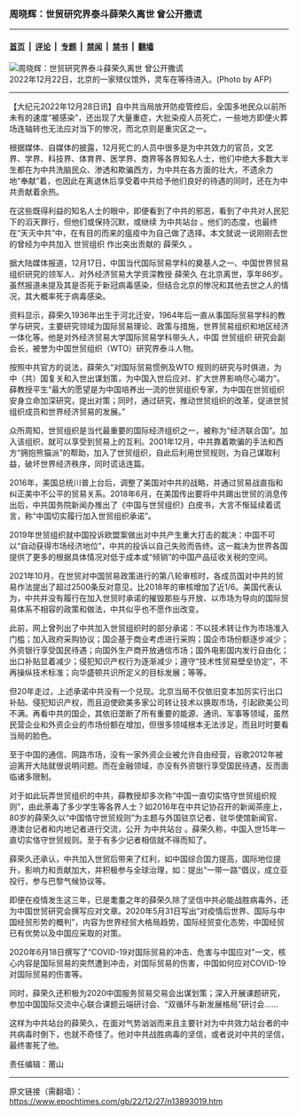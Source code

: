 ### 周晓辉：世贸研究界泰斗薛荣久离世 曾公开撒谎

---

#### [首页](../../../..?n13893019) &nbsp;|&nbsp; [评论](../../../../../epoch-comment?n13893019) &nbsp;|&nbsp; [专题](../../../../../epoch-special?n13893019) &nbsp;|&nbsp; [禁闻](../../../../../epoch-news?n13893019) &nbsp;|&nbsp; [禁书](../../../../../books?n13893019) &nbsp;|&nbsp; [翻墙](https://github.com/gfw-breaker/nogfw/blob/master/README.md?n13893019)


<div><img alt="周晓辉：世贸研究界泰斗薛荣久离世 曾公开撒谎" class="attachment-djy_600_400 size-djy_600_400 wp-post-image" src="https://i.epochtimes.com/assets/uploads/2022/12/id13893046-000_334Z23P-600x400.jpg"/>
<div class="caption">
 2022年12月22日，北京的一家殡仪馆外，灵车在等待进入。(Photo by AFP)
</div></div><hr/><div class="post_content" id="artbody" itemprop="articleBody">
 <!-- article content begin -->
 <p>
  【大纪元2022年12月28日讯】自中共当局放开防疫管控后，全国多地民众以前所未有的速度“被感染”，还出现了大量重症，大批染疫人员死亡，一些地方即便火葬场连轴转也无法应对当下的惨况，而北京则是重灾区之一。
 </p>
 <p>
  根据媒体、自媒体的披露，12月死亡的人员中很多是为中共效力的官员，文艺界、学界、科技界、体育界、医学界、商界等各界知名人士，他们中绝大多数大半生都在为中共洗脑民众、渗透和欺骗西方，为中共在各方面的壮大，不遗余力地“奉献”着，也因此在离退休后享受着中共给予他们良好的待遇的同时，还在为中共贡献着余热。
 </p>
 <p>
  在这些既得利益的知名人士的眼中，即便看到了中共的邪恶，看到了中共对人民犯下的滔天罪行，但他们或保持沉默，或继续
  <ok href="https://www.epochtimes.com/gb/tag/%E4%B8%BA%E4%B8%AD%E5%85%B1%E7%AB%99%E5%8F%B0.html">
   为中共站台
  </ok>
  。他们的态度，也最终在“天灭中共”中，在有目的而来的瘟疫中为自己做了选择。本文就说一说刚刚去世的曾经为中共加入
  <ok href="https://www.epochtimes.com/gb/tag/%E4%B8%96%E8%B4%B8%E7%BB%84%E7%BB%87.html">
   世贸组织
  </ok>
  作出突出贡献的
  <ok href="https://www.epochtimes.com/gb/tag/%E8%96%9B%E8%8D%A3%E4%B9%85.html">
   薛荣久
  </ok>
  。
 </p>
 <p>
  据大陆媒体报道，12月17日，中国当代国际贸易学科的奠基人之一、中国世界贸易组织研究的领军人、对外经济贸易大学资深教授
  <ok href="https://www.epochtimes.com/gb/tag/%E8%96%9B%E8%8D%A3%E4%B9%85.html">
   薛荣久
  </ok>
  在北京离世，享年86岁。虽然报道未提及其是否死于新冠病毒感染，但结合北京的惨况和其他去世之人的情况，其大概率死于病毒感染。
 </p>
 <p>
  资料显示，薛荣久1936年出生于河北迁安，1964年后一直从事国际贸易学科的教学与研究，主要研究领域为国际贸易理论、政策与措施，世界贸易组织和地区经济一体化等。他是对外经济贸易大学国际贸易学科带头人，中国
  <ok href="https://www.epochtimes.com/gb/tag/%E4%B8%96%E8%B4%B8%E7%BB%84%E7%BB%87.html">
   世贸组织
  </ok>
  研究会副会长，被誉为中国世贸组织（WTO）研究界泰斗人物。
 </p>
 <p>
  按照中共官方的说法，薛荣久“对国际贸易惯例及WTO 规则的研究与时俱进，为中（共）国复关和入世出谋划策，为中国入世后应对、扩大世界影响尽心竭力”。薛教授平生“最大的愿望是为中国培养出一流的世贸组织专家，为中国在世贸组织安身立命加深研究，提出对策；同时，通过研究，推动世贸组织的改革，促进世贸组织成员和世界经济贸易的发展。”
 </p>
 <p>
  众所周知，世贸组织是当代最重要的国际经济组织之一，被称为“经济联合国”。加入该组织，就可以享受到贸易上的互利。2001年12月，中共靠着欺骗的手法和西方“拥抱熊猫派”的帮助，加入了世贸组织，自此后利用世贸规则，为自己谋取利益，破坏世界经济秩序，同时谎话连篇。
 </p>
 <p>
  2016年，美国总统川普上台后，调整了美国对中共的战略，并通过贸易战直指和纠正美中不公平的贸易关系。2018年6月，在美国传出要将中共踢出世贸的消息传出后，中共国务院新闻办推出了《中国与世贸组织》白皮书，大言不惭延续着谎言，称“中国切实履行加入世贸组织承诺”。
 </p>
 <p>
  2019年世贸组织就中国投诉欧盟案做出对中共产生重大打击的裁决：中国不可以“自动获得市场经济地位”，中共的投诉以自己失败而告终。这一裁决为世界各国提供了更多的根据具体情况对低于成本或“倾销”的中国产品征收关税的空间。
 </p>
 <p>
  2021年10月，在世贸对中国贸易政策进行的第八轮审核时，各成员国对中共的贸易作法提出了超过2500条反对意见，比2018年的审核增加了近1/6。美国代表认为，中共并没有履行在加入世贸时承诺的摧毁那些与开放、以市场为导向的国际贸易体系不相容的政策和做法，中共似乎也不愿作出改变。
 </p>
 <p>
  此前，网上曾列出了中共加入世贸组织时的部分承诺：不以技术转让作为市场准入门槛；加入政府采购协议；国企基于商业考虑进行采购；国企市场份额逐步减少；外资银行享受国民待遇；向国外生产商开放通信市场；国外电影国内发行自由化；出口补贴显着减少；侵犯知识产权行为逐渐减少；遵守“技术性贸易壁垒协定”，不再操纵技术标准；向华盛顿共识所定义的目标发展；等等。
 </p>
 <p>
  但20年走过，上述承诺中共没有一个兑现。北京当局不仅依旧变本加厉实行出口补贴、侵犯知识产权，而且迫使欧美多家公司转让技术以换取市场，引起欧美公司不满。再看中共的国企，其依旧垄断了所有重要的能源、通讯、军事等领域，虽然民营企业和外资企业的市场份额在增加，但很多领域根本无法涉足，而且时时要看当局的脸色。
 </p>
 <p>
  至于中国的通信、网路市场，没有一家外资企业被允许自由经营，谷歌2012年被迫离开大陆就很说明问题。而在金融领域，亦没有外资银行享受国民待遇，反而面临诸多限制。
 </p>
 <p>
  对于如此玩弄世贸组织的中共，薛教授却多次称“中国一直切实恪守世贸组织规则”，由此荼毒了多少学生等各界人士？如2016年在中共记协召开的新闻茶座上，80岁的薛荣久以“中国恪守世贸规则”为主题与外国驻京记者、驻华使馆新闻官、港澳台记者和内地记者进行交流，公开
  <ok href="https://www.epochtimes.com/gb/tag/%E4%B8%BA%E4%B8%AD%E5%85%B1%E7%AB%99%E5%8F%B0.html">
   为中共站台
  </ok>
  。薛荣久称，中国入世15年一直切实恪守世贸规则。至于有多少记者相信就不得而知了。
 </p>
 <p>
  薛荣久还承认，中共加入世贸后带来了红利，如中国综合国力提高，国际地位提升，影响力和贡献加大，并积极参与全球治理，如：提出“一带一路”倡议，成立亚投行，参与巴黎气候协议等。
 </p>
 <p>
  即便在疫情发生这三年，已是耄耋之年的薛荣久除了坚信中共必能战胜病毒外，还为中国世贸研究会撰写应对文章。2020年5月31日写出“对疫情后世界、国际与中国经贸形势的概判”，内容为世界经贸大格局趋势，国际经贸变化态势，中国经贸已有优势以及中国应采取的对策。
 </p>
 <p>
  2020年6月18日撰写了“COVID-19对国际贸易的冲击、危害与中国应对”一文，核心内容是国际贸易的突然遭到冲击，对国际贸易的伤害，中国如何应对COVID-19对国际贸易的伤害等。
 </p>
 <p>
  同时，薛荣久还积极为2020中国服务贸易交易会出谋划策；深入开展课题研究，参加中国国际交流中心联合课题云端研讨会、“双循环与新发展格局”研讨会……
 </p>
 <p>
  这样为中共站台的薛荣久，在面对气势汹汹而来且主要针对为中共效力站台者的中共病毒时倒下，也就不奇怪了。他对中共战胜病毒的坚信，或者说对中共的坚信，最终害死了他。
 </p>
 <p>
  责任编辑：莆山
 </p>
 <!-- article content end -->
 <div id="below_article_ad">
 </div>
</div>


---

原文链接（需翻墙）：https://www.epochtimes.com/gb/22/12/27/n13893019.htm